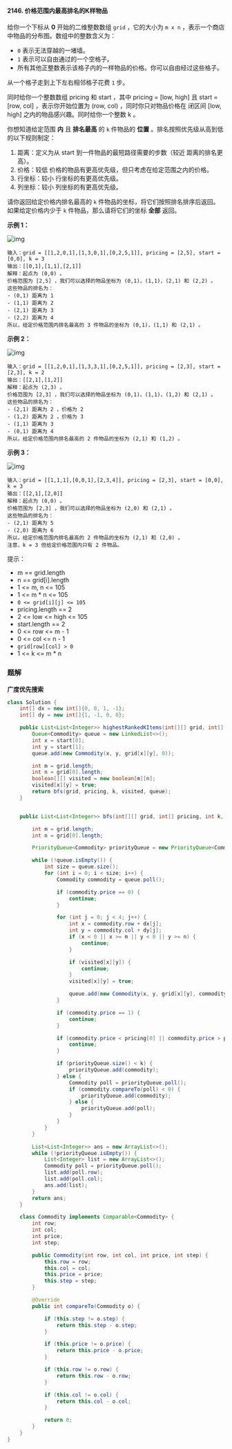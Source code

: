 #### 2146. 价格范围内最高排名的K样物品

给你一个下标从 **0** 开始的二维整数数组 `grid` ，它的大小为 `m x n` ，表示一个商店中物品的分布图。数组中的整数含义为：

- `0` 表示无法穿越的一堵墙。
- `1` 表示可以自由通过的一个空格子。
- 所有其他正整数表示该格子内的一样物品的价格。你可以自由经过这些格子。

从一个格子走到上下左右相邻格子花费 `1` 步。

同时给你一个整数数组 pricing 和 start ，其中 pricing = [low, high] 且 start = [row, col] ，表示你开始位置为 (row, col) ，同时你只对物品价格在 闭区间 [low, high] 之内的物品感兴趣。同时给你一个整数 k 。

你想知道给定范围 **内** 且 **排名最高** 的 `k` 件物品的 **位置** 。排名按照优先级从高到低的以下规则制定：

1. 距离：定义为从 start 到一件物品的最短路径需要的步数（较近 距离的排名更高）。
2. 价格：较低 价格的物品有更高优先级，但只考虑在给定范围之内的价格。
3. 行坐标：较小 行坐标的有更高优先级。
4. 列坐标：较小 列坐标的有更高优先级。

请你返回给定价格内排名最高的 `k` 件物品的坐标，将它们按照排名排序后返回。如果给定价格内少于 `k` 件物品，那么请将它们的坐标 **全部** 返回。

**示例 1：**

![img](http://gitlab.wsh-study.com/xp-study/LeeteCode/blob/master/深度与广度优先搜索/images/价格范围内最高排名的K样物品/1.jpg)

```shell
输入：grid = [[1,2,0,1],[1,3,0,1],[0,2,5,1]], pricing = [2,5], start = [0,0], k = 3
输出：[[0,1],[1,1],[2,1]]
解释：起点为 (0,0) 。
价格范围为 [2,5] ，我们可以选择的物品坐标为 (0,1)，(1,1)，(2,1) 和 (2,2) 。
这些物品的排名为：
- (0,1) 距离为 1
- (1,1) 距离为 2
- (2,1) 距离为 3
- (2,2) 距离为 4
所以，给定价格范围内排名最高的 3 件物品的坐标为 (0,1)，(1,1) 和 (2,1) 。
```

**示例 2：**

![img](http://gitlab.wsh-study.com/xp-study/LeeteCode/blob/master/深度与广度优先搜索/images/价格范围内最高排名的K样物品/2.jpg)

```shell
输入：grid = [[1,2,0,1],[1,3,3,1],[0,2,5,1]], pricing = [2,3], start = [2,3], k = 2
输出：[[2,1],[1,2]]
解释：起点为 (2,3) 。
价格范围为 [2,3] ，我们可以选择的物品坐标为 (0,1)，(1,1)，(1,2) 和 (2,1) 。
这些物品的排名为： 
- (2,1) 距离为 2 ，价格为 2
- (1,2) 距离为 2 ，价格为 3
- (1,1) 距离为 3
- (0,1) 距离为 4
所以，给定价格范围内排名最高的 2 件物品的坐标为 (2,1) 和 (1,2) 。
```

**示例 3：**

![img](http://gitlab.wsh-study.com/xp-study/LeeteCode/blob/master/深度与广度优先搜索/images/价格范围内最高排名的K样物品/3.jpg)

```shell
输入：grid = [[1,1,1],[0,0,1],[2,3,4]], pricing = [2,3], start = [0,0], k = 3
输出：[[2,1],[2,0]]
解释：起点为 (0,0) 。
价格范围为 [2,3] ，我们可以选择的物品坐标为 (2,0) 和 (2,1) 。
这些物品的排名为：
- (2,1) 距离为 5
- (2,0) 距离为 6
所以，给定价格范围内排名最高的 2 件物品的坐标为 (2,1) 和 (2,0) 。
注意，k = 3 但给定价格范围内只有 2 件物品。
```

提示：

* m == grid.length
* n == grid[i].length
* 1 <= m, n <= 105
* 1 <= m * n <= 105
* `0 <= grid[i][j] <= 105`
* pricing.length == 2
* 2 <= low <= high <= 105
* start.length == 2
* 0 <= row <= m - 1
* 0 <= col <= n - 1
* `grid[row][col] > 0`
* 1 <= k <= m * n

### 题解

**广度优先搜索**

```java
class Solution {
    int[] dx = new int[]{0, 0, 1, -1};
    int[] dy = new int[]{1, -1, 0, 0};

    public List<List<Integer>> highestRankedKItems(int[][] grid, int[] pricing, int[] start, int k) {
        Queue<Commodity> queue = new LinkedList<>();
        int x = start[0];
        int y = start[1];
        queue.add(new Commodity(x, y, grid[x][y], 0));

        int m = grid.length;
        int n = grid[0].length;
        boolean[][] visited = new boolean[m][n];
        visited[x][y] = true;
        return bfs(grid, pricing, k, visited, queue);
    }


    public List<List<Integer>> bfs(int[][] grid, int[] pricing, int k, boolean[][] visited, Queue<Commodity> queue) {

        int m = grid.length;
        int n = grid[0].length;

        PriorityQueue<Commodity> priorityQueue = new PriorityQueue<Commodity>();

        while (!queue.isEmpty()) {
            int size = queue.size();
            for (int i = 0; i < size; i++) {
                Commodity commodity = queue.poll();

                if (commodity.price == 0) {
                    continue;
                }

                for (int j = 0; j < 4; j++) {
                    int x = commodity.row + dx[j];
                    int y = commodity.col + dy[j];
                    if (x < 0 || x >= m || y < 0 || y >= n) {
                        continue;
                    }

                    if (visited[x][y]) {
                        continue;
                    }
                    visited[x][y] = true;

                    queue.add(new Commodity(x, y, grid[x][y], commodity.step + 1));
                }

                if (commodity.price == 1) {
                    continue;
                }

                if (commodity.price < pricing[0] || commodity.price > pricing[1]) {
                    continue;
                }

                if (priorityQueue.size() < k) {
                    priorityQueue.add(commodity);
                } else {
                    Commodity poll = priorityQueue.poll();
                    if (commodity.compareTo(poll) < 0) {
                        priorityQueue.add(commodity);
                    } else {
                        priorityQueue.add(poll);
                    }
                }
            }
        }

        List<List<Integer>> ans = new ArrayList<>();
        while (!priorityQueue.isEmpty()) {
            List<Integer> list = new ArrayList<>();
            Commodity poll = priorityQueue.poll();
            list.add(poll.row);
            list.add(poll.col);
            ans.add(list);
        }
        return ans;
    }

    class Commodity implements Comparable<Commodity> {
        int row;
        int col;
        int price;
        int step;

        public Commodity(int row, int col, int price, int step) {
            this.row = row;
            this.col = col;
            this.price = price;
            this.step = step;
        }

        @Override
        public int compareTo(Commodity o) {

            if (this.step != o.step) {
                return this.step - o.step;
            }

            if (this.price != o.price) {
                return this.price - o.price;
            }

            if (this.row != o.row) {
                return this.row - o.row;
            }

            if (this.col != o.col) {
                return this.col - o.col;
            }

            return 0;
        }
    }
}
```

